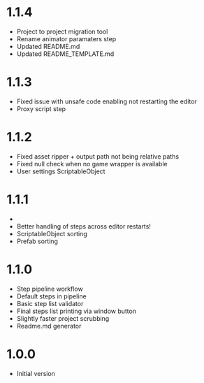﻿# 1.1.4

- Project to project migration tool
- Rename animator paramaters step
- Updated README.md
- Updated README_TEMPLATE.md

# 1.1.3

- Fixed issue with unsafe code enabling not restarting the editor
- Proxy script step

# 1.1.2

- Fixed asset ripper + output path not being relative paths
- Fixed null check when no game wrapper is available
- User settings ScriptableObject

# 1.1.1
- 
- Better handling of steps across editor restarts!
- ScriptableObject sorting
- Prefab sorting

# 1.1.0

- Step pipeline workflow
- Default steps in pipeline
- Basic step list validator
- Final steps list printing via window button
- Slightly faster project scrubbing
- Readme.md generator

# 1.0.0

- Initial version